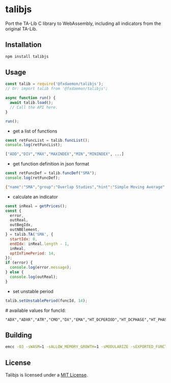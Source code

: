 # talibjs
Port the TA-Lib C library to WebAssembly, including all indicators from the original TA-Lib.

## Installation

```bash
npm install talibjs
```

## Usage

```javascript
const talib = require('@fxdaemon/talibjs');
// Or: import talib from '@fxdaemon/talibjs';

async function run() {
  await talib.load();
  // Call the API here.
}

run();
```

- get a list of functions

```javascript
const retFuncList = talib.funcList();
console.log(retFuncList);
```
```bash
["ADD","DIV","MAX","MAXINDEX","MIN","MININDEX", ...]
```

- get function definition in json format

```javascript
const retFuncDef = talib.funcDef("SMA");
console.log(retFuncDef);
```
```bash
{"name":"SMA","group":"Overlap Studies","hint":"Simple Moving Average","inputs":[{"name":"inReal","type":"real"}],"opt_inputs":[{"name":"optInTimePeriod","display_name":"Time Period","default_value":30.0,"hint":"Number of period","type":"integer","range":{"min":2,"max":100000,"suggested_start":4,"suggested_end":200,"suggested_increment":1}}],"outputs":[{"name":"outReal","type":"real","flags":["line"]}]}
```

- calculate an indicator
```javascript
const inReal = getPrices();
const {
  error,
  outReal,
  outBegIdx,
  outNBElement,
} = talib.TA('SMA', {
  startIdx: 0,
  endIdx: inReal.length - 1,
  inReal,
  optInTimePeriod: 14,
});
if (error) {
  console.log(error.message);
} else {
  console.log(outReal);
}
```

- set unstable period
```javascript
talib.setUnstablePeriod(funcId, 14);
```
\# available values for funcId:
```
"ADX","ADXR","ATR","CMO","DX","EMA","HT_DCPERIOD","HT_DCPHASE","HT_PHASOR","HT_SINE","HT_TRENDLINE","HT_TRENDMODE","IMI","KAMA","MAMA","MFI","MINUS_DI","MINUS_DM","NATR","PLUS_DI","PLUS_DM","RSI","STOCHRSI","T3","ALL"
```

## Building
```bash
emcc -O3 -sWASM=1 -sALLOW_MEMORY_GROWTH=1 -sMODULARIZE -sEXPORTED_FUNCTIONS=_malloc,_free,_main -sEXPORTED_RUNTIME_METHODS=UTF8ToString,stringToUTF8,lengthBytesUTF8 -I ../include talib.c yyjson.c ../lib/libta_lib.a -o ../dist/talib.js
```

## License
Talibjs  is licensed under a [MIT License](./LICENSE).
